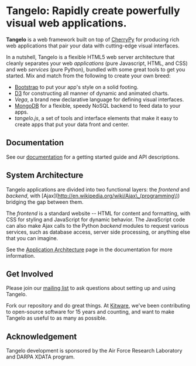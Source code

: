# Tangelo: Rapidly create powerfully visual web applications.

**Tangelo** is a web framework built on top of
[CherryPy](http://www.cherrypy.org/) for producing rich web applications
that pair your data with cutting-edge visual interfaces.

In a nutshell, Tangelo is a flexible HTML5 web server architecture that cleanly separates
your web *applications* (pure Javascript, HTML, and CSS) and web *services*
(pure Python), bundled with some great tools to get you started. Mix and match
from the following to create your own breed:

* [Bootstrap](http://twitter.github.io/bootstrap/) to put your app's style on a solid
footing.
* [D3](http://d3js.org) for constructing all manner of dynamic and animated charts.
* *Vega*, a brand new declarative language for defining visual interfaces.
* [MongoDB](http://www.mongodb.org) for a flexible, speedy NoSQL backend to feed
data to your apps.
* *tangelo.js*, a set of tools and interface elements that make it easy to create
apps that put your data front and center.

## Documentation

See our [documentation](http://tangelo.readthedocs.org/) for a getting started guide
and API descriptions.

## System Architecture

Tangelo applications are divided into two functional layers: the *frontend*
and *backend*, with [Ajax](http://en.wikipedia.org/wiki/Ajax\_(programming\))
bridging the gap between them.

The *frontend* is a standard website -- HTML for content and formatting, with
CSS for styling and JavaScript for dynamic behavior.  The JavaScript code can
also make Ajax calls to the Python *backend* modules to request various
services, such as database access, server side processing, or anything else that
you can imagine.

See the [Application
Architecture](http://kitware.github.io/tangelo/architecture.html) page in the
documentation for more information.

## Get Involved

Please join our [mailing list](http://public.kitware.com/cgi-bin/mailman/listinfo/tangelo-users)
to ask questions about setting up and using Tangelo.

Fork our repository and do great things. At [Kitware](http://www.kitware.com),
we've been contributing to open-source software for 15 years and counting, and
want to make Tangelo as useful to as many as possible.

## Acknowledgement

Tangelo development is sponsored by the Air Force Research Laboratory and DARPA XDATA program.
